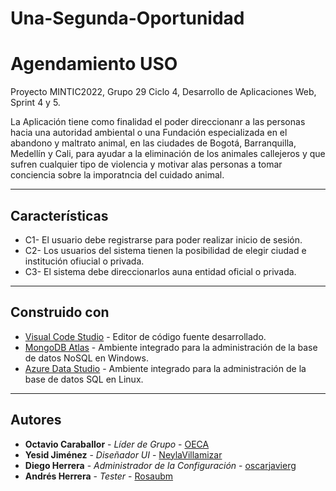 # Una-Segunda-Oportunidad

# Agendamiento USO

Proyecto MINTIC2022, Grupo 29 Ciclo 4, Desarrollo de Aplicaciones Web, Sprint 4 y 5.

La Aplicación tiene como finalidad el poder direccionanr a las personas hacia una autoridad ambiental o una Fundación especializada en el abandono y maltrato animal, en las ciudades de Bogotá, Barranquilla, Medellín y Cali, para ayudar a la eliminación de los animales callejeros y que sufren cualquier tipo de violencia y motivar  alas personas a tomar conciencia sobre la imporatncia del cuidado animal.


---
## Características

* C1- El usuario debe registrarse para poder realizar inicio de sesión.
* C2- Los usuarios del sistema tienen la posibilidad de elegir ciudad e institución ofiucial o privada.
* C3- El sistema debe direccionarlos auna entidad oficial o privada.


---
## Construido con

* [Visual Code Studio](https://code.visualstudio.com/) - Editor de código fuente desarrollado.
* [MongoDB Atlas](https://account.mongodb.com/) - Ambiente integrado para la administración de la base de datos NoSQL en Windows.
* [Azure Data Studio](https://docs.microsoft.com/en-us/sql/azure-data-studio/download-azure-data-studio?view=sql-server-ver15) - Ambiente integrado para la administración de la base de datos SQL en Linux.

---
## Autores

* **Octavio Caraballor** - *Líder de Grupo* -  [OECA](https://github.com/OECA)
* **Yesid Jiménez** - *Diseñador UI* - [NeylaVillamizar](https://github.com/NeylaVillamizar)
* **Diego Herrera** - *Administrador de la Configuración* - [oscarjavierg](https://github.com/oscarjavierg)
* **Andrés Herrera** - *Tester* - [Rosaubm](https://github.com/Rosaubm)
